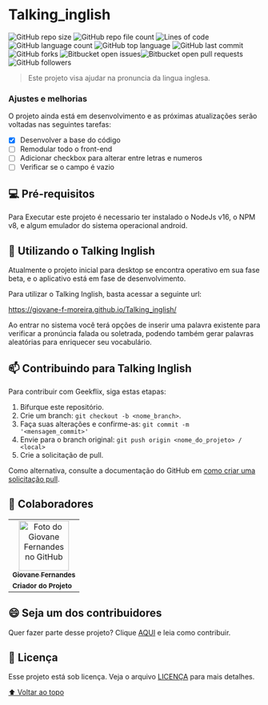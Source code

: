 # Talking_inglish

<!---Esses são exemplos. Veja https://shields.io para outras pessoas ou para personalizar este conjunto de escudos. Você pode querer incluir dependências, status do projeto e informações de licença aqui--->

![GitHub repo size](https://img.shields.io/github/repo-size/Giovane-F-Moreira/Talking_inglish) ![GitHub repo file count](https://img.shields.io/github/directory-file-count/Giovane-F-Moreira/Talking_inglish) ![Lines of code](https://tokei.rs/b1/github/Giovane-F-Moreira/Talking_inglish) ![GitHub language count](https://img.shields.io/github/languages/count/Giovane-F-Moreira/Talking_inglish) ![GitHub top language](https://img.shields.io/github/languages/top/Giovane-F-Moreira/Talking_inglish) ![GitHub last commit](https://img.shields.io/github/last-commit/Giovane-F-Moreira/Talking_inglish) ![GitHub forks](https://img.shields.io/github/forks/Giovane-F-Moreira/Talking_inglish) ![Bitbucket open issues](https://img.shields.io/bitbucket/issues/Giovane-F-Moreira/Talking_inglish)![Bitbucket open pull requests](https://img.shields.io/bitbucket/pr-raw/Giovane-F-Moreira/Talking_inglish) ![GitHub followers](https://img.shields.io/github/followers/Giovane-F-Moreira?label=Follow)

> Este projeto visa ajudar na pronuncia da lingua inglesa.

### Ajustes e melhorias

O projeto ainda está em desenvolvimento e as próximas atualizações serão voltadas nas seguintes tarefas:

- [X] Desenvolver a base do código
- [ ] Remodular todo o front-end
- [ ] Adicionar checkbox para alterar entre letras e numeros
- [ ] Verificar se o campo é vazio

## 💻 Pré-requisitos

Para Executar este projeto é necessario ter instalado o NodeJs v16, o NPM v8, e algum emulador do sistema operacional android.

<!--Antes de começar, verifique se você atendeu aos seguintes requisitos:
-Estes são apenas requisitos de exemplo. Adicionar, duplicar ou remover conforme necessário--->

<!---* Você instalou a versão mais recente de `<linguagem / dependência / requeridos>`
* Você tem uma máquina `<Windows / Linux / Mac>`. Indique qual sistema operacional é compatível / não compatível.
* Você leu `<guia / link / documentação_relacionada_ao_projeto>`.--->

<!---## ☕ Instalando Geekflix

Para instalar o Geekflix, siga estas etapas:

Linux e macOS:
```
<comando_de_instalação>
```

Windows:
```
<comando_de_instalação>
```
--->

## 🚀 Utilizando o Talking Inglish

Atualmente o projeto inicial para desktop se encontra operativo em sua fase beta, e o aplicativo está em fase de desenvolvimento.

Para utilizar o Talking Inglish, basta acessar a seguinte url:

https://giovane-f-moreira.github.io/Talking_inglish/

Ao entrar no sistema você terá opções de inserir uma palavra existente para verificar a pronúncia falada ou soletrada, podendo também gerar palavras aleatórias para enriquecer seu vocabulário.

<!---
```
<exemplo_de_uso>
```

Adicione comandos de execução e exemplos que você acha que os usuários acharão úteis. Fornece uma referência de opções para pontos de bônus!
--->

## 📫 Contribuindo para Talking Inglish

<!---Se o seu README for longo ou se você tiver algum processo ou etapas específicas que deseja que os contribuidores sigam, considere a criação de um arquivo CONTRIBUTING.md separado--->

Para contribuir com Geekflix, siga estas etapas:

1. Bifurque este repositório.
2. Crie um branch: `git checkout -b <nome_branch>`.
3. Faça suas alterações e confirme-as: `git commit -m '<mensagem_commit>'`
4. Envie para o branch original: `git push origin <nome_do_projeto> / <local>`
5. Crie a solicitação de pull.

Como alternativa, consulte a documentação do GitHub em [como criar uma solicitação pull](https://help.github.com/en/github/collaborating-with-issues-and-pull-requests/creating-a-pull-request).

## 🤝 Colaboradores

<table>
  <tr>
    <td align="center">
      <a href="#">
        <img src="https://avatars.githubusercontent.com/u/64364499?v=4" width="100px;" alt="Foto do Giovane Fernandes no GitHub"/><br>
        <sub>
          <b>Giovane Fernandes</b>
        </sub>
        </hr>
      </a>
    </td>
  </tr>
  <tr>
    <td>
      <sub>
        <b>Criador do Projeto</b>
      </sub>
    </td>
  </tr>
</table>

## 😄 Seja um dos contribuidores

Quer fazer parte desse projeto? Clique [AQUI](CONTRIBUTING.md) e leia como contribuir.

## 📝 Licença

Esse projeto está sob licença. Veja o arquivo [LICENÇA](LICENSE.md) para mais detalhes.

[⬆ Voltar ao topo](#nome-do-projeto)
